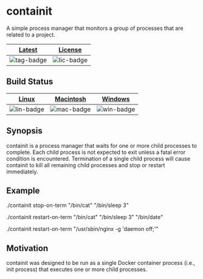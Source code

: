 # containit

A simple process manager that monitors a group of processes that are related to
a project.

| [Latest][tag-link] | [License][lic-link] |
| :----------------: | :-----------------: |
| ![tag-badge]       | ![lic-badge]        |

[lic-badge]: https://img.shields.io/github/license/shanebarnes/containit.svg "License"
[lic-link]: https://github.com/shanebarnes/containit/blob/master/LICENSE.md "License"
[tag-badge]: https://img.shields.io/github/tag/shanebarnes/containit.svg "Latest"
[tag-link]: https://github.com/shanebarnes/containit/releases "Latest"

## Build Status

| [Linux][lin-link] | [Macintosh][mac-link] | [Windows][win-link] |
| :---------------: | :-------------------: | :-----------------: |
| ![lin-badge]      | ![mac-badge]          | ![win-badge]        |

[lin-badge]: https://travis-ci.org/shanebarnes/containit.svg?branch=master "Travis build status"
[lin-link]:  https://travis-ci.org/shanebarnes/containit "Travis build status"
[mac-badge]: https://travis-ci.org/shanebarnes/containit.svg?branch=master "Travis build status"
[mac-link]:  https://travis-ci.org/shanebarnes/containit "Travis build status"
[win-badge]: https://ci.appveyor.com/api/projects/status/87pc6w07pqgwhax8/branch/master "AppVeyor build status"
[win-link]:  https://ci.appveyor.com/project/shanebarnes/containit/branch/master "AppVeyor build status"

## Synopsis

containit is a process manager that waits for one or more child processes to
complete. Each child process is not expected to exit unless a fatal error
condition is encountered. Termination of a single child process will cause
containit to kill all remaining child processes and stop or restart immediately.

## Example

./containit stop-on-term "/bin/cat" "/bin/sleep 3"

./containit restart-on-term "/bin/cat" "/bin/sleep 3" "/bin/date"

./containit restart-on-term "/usr/sbin/nginx -g 'daemon off;'"

## Motivation

containit was designed to be run as a single Docker container process
(i.e., init process) that executes one or more child processes.
